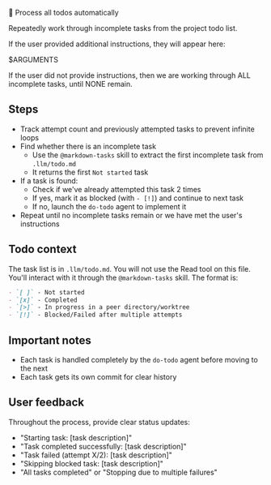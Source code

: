 🔁 Process all todos automatically

Repeatedly work through incomplete tasks from the project todo list.

If the user provided additional instructions, they will appear here:

<instructions>
$ARGUMENTS
</instructions>

If the user did not provide instructions, then we are working through ALL incomplete tasks, until NONE remain.

## Steps

- Track attempt count and previously attempted tasks to prevent infinite loops
- Find whether there is an incomplete task
  - Use the `@markdown-tasks` skill to extract the first incomplete task from `.llm/todo.md`
  - It returns the first `Not started` task
- If a task is found:
  - Check if we've already attempted this task 2 times
  - If yes, mark it as blocked (with `- [!]`) and continue to next task
  - If no, launch the `do-todo` agent to implement it
- Repeat until no incomplete tasks remain or we have met the user's instructions

## Todo context

The task list is in `.llm/todo.md`. You will not use the Read tool on this file. You'll interact with it through the `@markdown-tasks` skill. The format is:

```markdown
- `[ ]` - Not started
- `[x]` - Completed
- `[>]` - In progress in a peer directory/worktree
- `[!]` - Blocked/Failed after multiple attempts
```

## Important notes

- Each task is handled completely by the `do-todo` agent before moving to the next
- Each task gets its own commit for clear history

## User feedback

Throughout the process, provide clear status updates:
- "Starting task: [task description]"
- "Task completed successfully: [task description]"
- "Task failed (attempt X/2): [task description]"
- "Skipping blocked task: [task description]"
- "All tasks completed" or "Stopping due to multiple failures"
